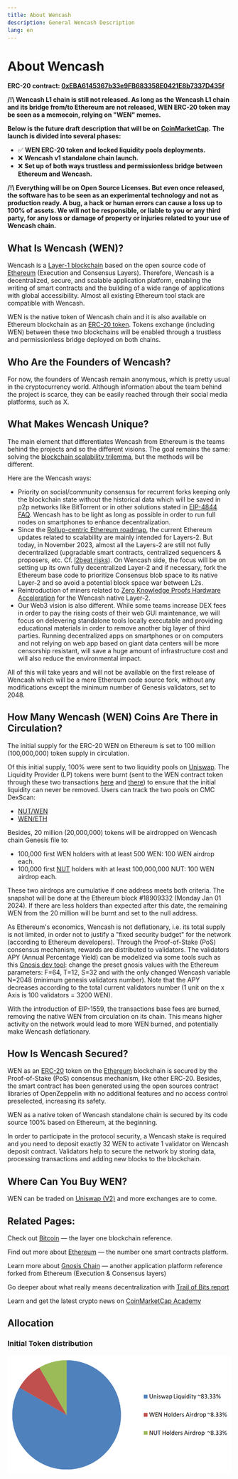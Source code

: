 ```yaml
---
title: About Wencash
description: General Wencash Description
lang: en
---
```


# About Wencash

**ERC-20 contract: [0xEBA6145367b33e9FB683358E0421E8b7337D435f](https://etherscan.io/token/0xEBA6145367b33e9FB683358E0421E8b7337D435f)**

**/!\ Wencash L1 chain is still not released. As long as the Wencash L1 chain and its bridge from/to Ethereum are not released, WEN ERC-20 token may be seen as a memecoin, relying on "WEN" memes.** 

**Below is the future draft description that will be on [CoinMarketCap](https://coinmarketcap.com/).** 
**The launch is divided into several phases:**

- ✅ **WEN ERC-20 token and locked liquidity pools deployments.** 
- ❌ **Wencash v1 standalone chain launch.**
- ❌ **Set up of both ways trustless and permissionless bridge between Ethereum and Wencash.** 

**/!\ Everything will be on Open Source Licenses. But even once released, the software has to be seen as an experimental technology and not as production ready. A bug, a hack or human errors can cause a loss up to 100% of assets. We will not be responsible, or liable to you or any third party, for any loss or damage of property or injuries related to your use of Wencash chain.**

## What Is Wencash (WEN)? 

Wencash is a [Layer-1 blockchain](https://coinmarketcap.com/alexandria/glossary/layer-1-blockchain) based on the open source code of [Ethereum](https://coinmarketcap.com/currencies/ethereum/) (Execution and Consensus Layers). Therefore, Wencash is a decentralized, secure, and scalable application platform, enabling the writing of smart contracts and the building of a wide range of applications with global accessibility. Almost all existing Ethereum tool stack are compatible with Wencash.

WEN is the native token of Wencash chain and it is also available on Ethereum blockchain as an [ERC-20 token](https://coinmarketcap.com/academy/glossary/erc-20). Tokens exchange (including WEN) between these two blockchains will be enabled through a trustless and permissionless bridge deployed on both chains.
    
## Who Are the Founders of Wencash?

For now, the founders of Wencash remain anonymous, which is pretty usual in the cryptocurrency world. Although information about the team behind the project is scarce, they can be easily reached through their social media platforms, such as X.

## What Makes Wencash Unique?

The main element that differentiates Wencash from Ethereum is the teams behind the projects and so the different visions. The goal remains the same: solving the [blockchain scalability trilemma](https://vitalik.ca/general/2021/04/07/sharding.html), but the methods will be different. 

Here are the Wencash ways:

- Priority on social/community consensus for recurrent forks keeping only the blockchain state without the historical data which will be saved in p2p networks like BitTorrent or in other solutions stated in [EIP-4844 FAQ](https://notes.ethereum.org/@vbuterin/proto_danksharding_faq#If-data-is-deleted-after-30-days-how-would-users-access-older-blobs). Wencash has to be light as long as possible in order to run full nodes on smartphones to enhance decentralization.
- Since the [Rollup-centric Ethereum roadmap](https://ethereum-magicians.org/t/a-rollup-centric-ethereum-roadmap/4698), the current Ethereum updates related to scalability are mainly intended for Layers-2. But today, in November 2023, almost all the Layers-2 are still not fully decentralized (upgradable smart contracts, centralized sequencers & proposers, etc. Cf. [l2beat risks](https://l2beat.com/scaling/risk)). On Wencash side, the focus will be on setting up its own fully decentralized Layer-2 and if necessary, fork the Ethereum base code to prioritize Consensus blob space to its native Layer-2 and so avoid a potential block space war between L2s.
- Reintroduction of miners related to [Zero Knowledge Proofs Hardware Acceleration](https://www.paradigm.xyz/2022/04/zk-hardware) for the Wencash native Layer-2. 
- Our Web3 vision is also different. While some teams increase DEX fees in order to pay the rising costs of their web GUI maintenance, we will focus on delevering standalone tools locally executable and providing educational materials in order to remove another big layer of third parties. Running decentralized apps on smartphones or on computers and not relying on web app based on giant data centers will be more censorship resistant, will save a huge amount of infrastructure cost and will also reduce the environmental impact.

All of this will take years and will not be available on the first release of Wencash which will be a mere Ethereum code source fork, without any modifications except the minimum number of Genesis validators, set to 2048.

## How Many Wencash (WEN) Coins Are There in Circulation?

The initial supply for the ERC-20 WEN on Ethereum is set to 100 million (100,000,000) token supply in circulation. 

Of this initial supply, 100% were sent to two liquidity pools on [Uniswap](https://coinmarketcap.com/academy/article/how-to-use-uniswap). The Liquidity Provider (LP) tokens were burnt (sent to the WEN contract token through these two transactions [here](https://etherscan.io/tx/0x06e59fce1a4d9a56077e3e17744296407b2884b43ea1df335309f36e83816630) and [there](https://etherscan.io/tx/0xfc970d8a8897985e944b8a17a6c166c884b4a75be1848eb9e4dfe68f17a8cf9e)) to ensure that the initial liquidity can never be removed. Users can track the two pools on CMC DexScan: 
- [NUT/WEN](https://coinmarketcap.com/dexscan/ethereum/0xd813e7ac5bb5067ca548e4d9ba441d95003d074f/)
- [WEN/ETH](https://coinmarketcap.com/dexscan/ethereum/0xcf4d1c0470c8e2ae8bf8160dc1c0ac25f00bb702/)

Besides, 20 million (20,000,000) tokens will be airdropped on Wencash chain Genesis file to: 

- 100,000 first WEN holders with at least 500 WEN: 100 WEN airdrop each.
- 100,000 first [NUT](https://coinmarketcap.com/currencies/nutcoin-org/)  holders with at least 100,000,000 NUT: 100 WEN airdrop each.

These two airdrops are cumulative if one address meets both criteria. The snapshot will be done at the Ethereum block #18909332 (Monday Jan 01 2024). If there are less holders than expected after this date, the remaining WEN from the 20 million will be burnt and set to the null address.

As Ethereum's economics, Wencash is not deflationary, i.e. its total supply is not limited, in order not to justify a "fixed security budget" for the network (according to Ethereum developers). Through the Proof-of-Stake (PoS) consensus mechanism, rewards are distributed to validators. The validators APY (Annual Percentage Yield) can be modelized via some tools such as this [Gnosis dev tool](https://www.desmos.com/calculator/7pzueggivw?lang=fr): change the preset gnosis values with the Ethereum parameters: F=64, T=12, S=32 and with the only changed Wencash variable N=2048 (minimum genesis validators number). Note that the APY decreases according to the total current validators number (1 unit on the x Axis is 100 validators = 3200 WEN).

With the introduction of EIP-1559, the transactions base fees are burned, removing the native WEN from circulation on its chain. This means higher activity on the network would lead to more WEN burned, and potentially make Wencash deflationary. 

## How Is Wencash Secured?

WEN as an [ERC-20](https://coinmarketcap.com/academy/glossary/erc-20) token on the [Ethereum](https://coinmarketcap.com/currencies/ethereum/) blockchain is secured by the Proof-of-Stake (PoS) consensus mechanism, like other ERC-20. Besides, the smart contract has been generated using the open sources contract libraries of OpenZeppelin with no additional features and no access control preselected, increasing its safety.

WEN as a native token of Wencash standalone chain is secured by its code source 100% based on Ethereum, at the beginning.

In order to participate in the protocol security, a Wencash stake is required and you need to deposit exactly 32 WEN to activate 1 validator on Wencash deposit contract. Validators help to secure the network by storing data, processing transactions and adding new blocks to the blockchain. 


## Where Can You Buy WEN?

WEN can be traded on [Uniswap (V2)](https://coinmarketcap.com/exchanges/uniswap-v2/) and more exchanges are to come.

## Related Pages:

Check out [Bitcoin](https://coinmarketcap.com/currencies/bitcoin/) — the layer one blockchain reference.

Find out more about [Ethereum](https://coinmarketcap.com/currencies/ethereum/) — the number one smart contracts platform.

Learn more about [Gnosis Chain](https://coinmarketcap.com/currencies/gnosis-gno/) — another application platform reference forked from Ethereum (Execution & Consensus layers)

Go deeper about what really means decentralization with [Trail of Bits report](https://assets-global.website-files.com/5fd11235b3950c2c1a3b6df4/62af6c641a672b3329b9a480_Unintended_Centralities_in_Distributed_Ledgers.pdf)

Learn and get the latest crypto news on [CoinMarketCap Academy](https://coinmarketcap.com/academy)

## Allocation

### Initial Token distribution

![Allocation Diagram](./allocation.png)
